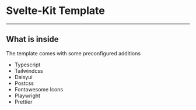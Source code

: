 # Svelte-Kit Template
---

## What is inside
The template comes with some preconfigured additions
- Typescript
- Tailwindcss
- Daisyui
- Postcss
- Fontawesome Icons
- Playwright
- Prettier

